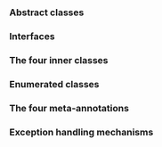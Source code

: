 

### Abstract classes
### Interfaces
### The four inner classes
### Enumerated classes
### The four meta-annotations
### Exception handling mechanisms